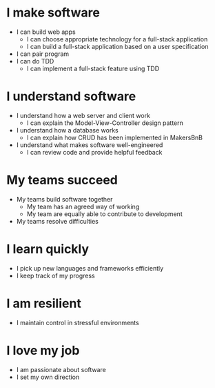 # I make software
  - I can build web apps
    - I can choose appropriate technology for a full-stack application
    - I can build a full-stack application based on a user specification
  - I can pair program
  - I can do TDD
    - I can implement a full-stack feature using TDD

# I understand software
  - I understand how a web server and client work
    - I can explain the Model-View-Controller design pattern
  - I understand how a database works
    - I can explain how CRUD has been implemented in MakersBnB
  - I understand what makes software well-engineered
    - I can review code and provide helpful feedback

# My teams succeed
  - My teams build software together
    - My team has an agreed way of working
    - My team are equally able to contribute to development
  - My teams resolve difficulties

# I learn quickly
  - I pick up new languages and frameworks efficiently
  - I keep track of my progress

# I am resilient
  - I maintain control in stressful environments

# I love my job
  - I am passionate about software
  - I set my own direction



